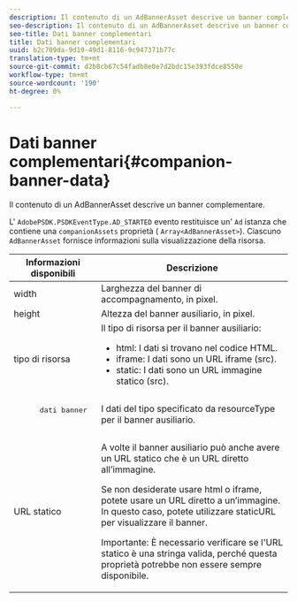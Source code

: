 ```yaml
---
description: Il contenuto di un AdBannerAsset descrive un banner complementare.
seo-description: Il contenuto di un AdBannerAsset descrive un banner complementare.
seo-title: Dati banner complementari
title: Dati banner complementari
uuid: b2c709da-9d19-49d1-8116-9c947371b77c
translation-type: tm+mt
source-git-commit: d2b8cb67c54fadb8e0e7d2bdc15e393fdce8550e
workflow-type: tm+mt
source-wordcount: '190'
ht-degree: 0%

---
```



# Dati banner complementari{#companion-banner-data}

Il contenuto di un AdBannerAsset descrive un banner complementare.

<!--<a id="section_D730B4FD6FD749E9860B6A07FC110552"></a>-->

L&#39; `AdobePSDK.PSDKEventType.AD_STARTED` evento restituisce un&#39; `Ad` istanza che contiene una `companionAssets` proprietà ( `Array<AdBannerAsset>`).
Ciascuno `AdBannerAsset` fornisce informazioni sulla visualizzazione della risorsa.

<table id="table_760C885E2DCA4BE983CC57FDA7BD5B14"> 
 <thead> 
  <tr> 
   <th colname="col1" class="entry"> Informazioni disponibili </th> 
   <th colname="col2" class="entry"> Descrizione </th> 
  </tr> 
 </thead>
 <tbody> 
  <tr> 
   <td colname="col1"> width </td> 
   <td colname="col2"> Larghezza del banner di accompagnamento, in pixel. </td> 
  </tr> 
  <tr> 
   <td colname="col1"> height </td> 
   <td colname="col2"> Altezza del banner ausiliario, in pixel. </td> 
  </tr> 
  <tr> 
   <td colname="col1"> tipo di risorsa </td> 
   <td colname="col2">Il tipo di risorsa per il banner ausiliario: 
    <ul id="ul_A067787FE49E4B6095BE0AC1D447DBB3"> 
     <li id="li_02B7224C67004095B3F6E50FD21E507E">html: I dati si trovano nel codice HTML. </li> 
     <li id="li_5F37E14472424F808C6094F42009E676">iframe: I dati sono un URL iframe (src). </li> 
     <li id="li_48E74AC5F00640EC8A4DE2CB31E106EC">static: I dati sono un URL immagine statico (src). </li> 
    </ul> </td> 
  </tr> 
  <tr> 
   <td colname="col1">
    <pre>
      dati banner
    </pre> </td> 
   <td colname="col2"> I dati del tipo specificato da <span class="codeph"> resourceType</span> per il banner ausiliario. </td> 
  </tr> 
  <tr> 
   <td colname="col1"> URL statico </td> 
   <td colname="col2"> <p>A volte il banner ausiliario può anche avere un URL statico che è un URL diretto all’immagine. </p> <p>Se non desiderate usare html o iframe, potete usare un URL diretto a un’immagine. In questo caso, potete utilizzare staticURL per visualizzare il banner. </p> <p>Importante:  È necessario verificare se l'URL statico è una stringa valida, perché questa proprietà potrebbe non essere sempre disponibile. </p> </td> 
  </tr> 
 </tbody> 
</table>

